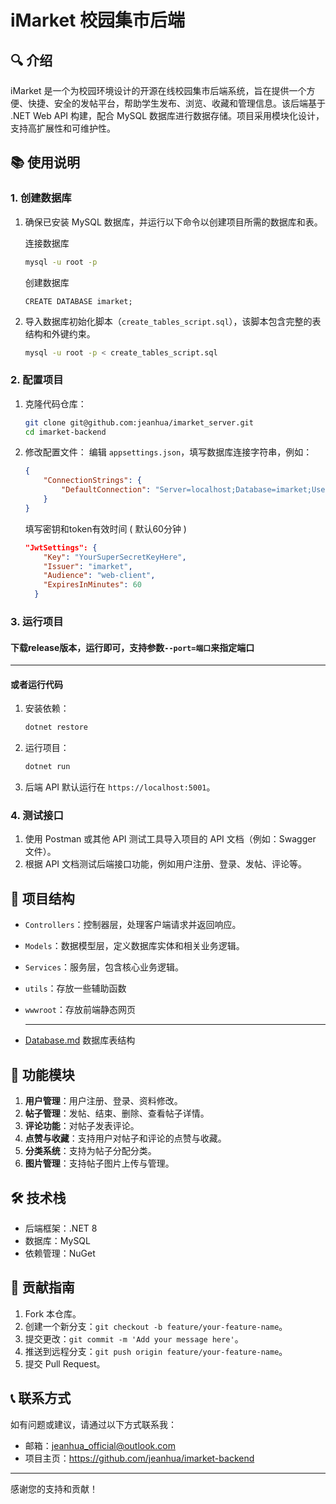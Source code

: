 # iMarket 校园集市后端

## 🔍 介绍

iMarket 是一个为校园环境设计的开源在线校园集市后端系统，旨在提供一个方便、快捷、安全的发帖平台，帮助学生发布、浏览、收藏和管理信息。该后端基于 .NET Web API 构建，配合 MySQL 数据库进行数据存储。项目采用模块化设计，支持高扩展性和可维护性。

## 📚 使用说明

### 1. 创建数据库

1. 确保已安装 MySQL 数据库，并运行以下命令以创建项目所需的数据库和表。

   连接数据库

   ```bash
   mysql -u root -p
   ```

   创建数据库

   ```
   CREATE DATABASE imarket;
   ```

   

2. 导入数据库初始化脚本（`create_tables_script.sql`），该脚本包含完整的表结构和外键约束。

   ```bash
   mysql -u root -p < create_tables_script.sql
   ```

### 2. 配置项目

1. 克隆代码仓库：
   ```bash
   git clone git@github.com:jeanhua/imarket_server.git
   cd imarket-backend
   ```

2. 修改配置文件：
   编辑 `appsettings.json`，填写数据库连接字符串，例如：
   ```json
   {
       "ConnectionStrings": {
           "DefaultConnection": "Server=localhost;Database=imarket;User=root;Password=yourPassword;"
       }
   }
   ```
   
   填写密钥和token有效时间 ( 默认60分钟 )
   
   ```json
   "JwtSettings": {
       "Key": "YourSuperSecretKeyHere",
       "Issuer": "imarket",
       "Audience": "web-client",
       "ExpiresInMinutes": 60
     }
   ```
   
   

### 3. 运行项目

#### 下载release版本，运行即可，支持参数`--port=端口`来指定端口

---

#### 或者运行代码

1. 安装依赖：
   ```bash
   dotnet restore
   ```

2. 运行项目：
   ```bash
   dotnet run
   ```

3. 后端 API 默认运行在 `https://localhost:5001`。

### 4. 测试接口

1. 使用 Postman 或其他 API 测试工具导入项目的 API 文档（例如：Swagger 文件）。
2. 根据 API 文档测试后端接口功能，例如用户注册、登录、发帖、评论等。

## 📂 项目结构

- `Controllers`：控制器层，处理客户端请求并返回响应。

- `Models`：数据模型层，定义数据库实体和相关业务逻辑。

- `Services`：服务层，包含核心业务逻辑。

- `utils`：存放一些辅助函数

- `wwwroot`：存放前端静态网页

  ---

- [Database.md](./Database.md) 数据库表结构

## 🌟 功能模块

1. **用户管理**：用户注册、登录、资料修改。
2. **帖子管理**：发帖、结束、删除、查看帖子详情。
3. **评论功能**：对帖子发表评论。
4. **点赞与收藏**：支持用户对帖子和评论的点赞与收藏。
5. **分类系统**：支持为帖子分配分类。
6. **图片管理**：支持帖子图片上传与管理。

## 🛠️ 技术栈

- 后端框架：.NET 8
- 数据库：MySQL
- 依赖管理：NuGet

## 📝 贡献指南

1. Fork 本仓库。
2. 创建一个新分支：`git checkout -b feature/your-feature-name`。
3. 提交更改：`git commit -m 'Add your message here'`。
4. 推送到远程分支：`git push origin feature/your-feature-name`。
5. 提交 Pull Request。

## 📞 联系方式

如有问题或建议，请通过以下方式联系我：

- 邮箱：jeanhua_official@outlook.com
- 项目主页：https://github.com/jeanhua/imarket-backend

---
感谢您的支持和贡献！